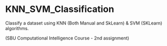 # KNN_SVM_Classification
Classify a dataset using KNN (Both Manual and SkLearn) &amp; SVM (SKLearn) algorithms.

(SBU Computational Intelligence Course - 2nd assignment)
